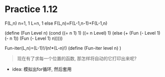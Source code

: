 # Practice 1.12
F(L,n)
n=1, 1
L=n, 1
else F(L,n)=F(L-1,n-1)+F(L-1,n)

 (define (Fun Level n)
        (cond ((= n 1) 1)
            ((= n Level) 1)
            (else (+ (Fun (- Level 1) (- n 1))
                     (Fun (- Level 1) n)))))

Fun-iter(L,n)=(L-1)!/(n!*(L-n)!)
(define (Fun-iter level n)
    <body>)
> 现在有了求每一个位置的函数, 那怎样将自动的它打印出来呢?
- idea: 模拟出for循环, 然后套用
